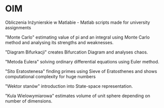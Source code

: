 # OIM
Obliczenia Inżynierskie w Matlabie - Matlab scripts made for university assignments

"Monte Carlo" estimating value of pi and an integral using Monte Carlo method and analysing its strengths and weaknesses.

"Diagram Bifurkacji" creates Bifurcation Diagram and analyses chaos.

"Metoda Eulera" solving ordinary differential equations using Euler method.

"Sito Eratostenesa" finding primes using Sieve of Eratosthenes and shows computational complexity for huge numbers
 
"Wektor stanów" introduction into State-space representation.
 
"Kula Wielowymiarowa" estimates volume of unit sphere depending on number of dimensions.
